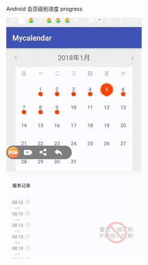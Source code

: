 Android 会员级别进度 progress



![image](https://github.com/wanglu123run/Mycalendar/blob/master/2018-01-04_18_04_19.gif)   
